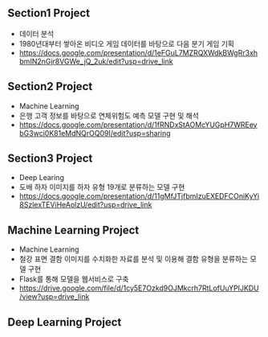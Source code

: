 ## Section1 Project
- 데이터 분석
- 1980년대부터 쌓아온 비디오 게임 데이터를 바탕으로 다음 분기 게임 기획
- https://docs.google.com/presentation/d/1eFGuL7MZRQXWdkBWgRr3xhbmIN2nGjr8VGWe_jQ_2uk/edit?usp=drive_link

## Section2 Project
- Machine Learning
- 은행 고객 정보를 바탕으로 연체위험도 예측 모델 구현 및 해석
- https://docs.google.com/presentation/d/1fRNDxStAOMcYUGpH7WREeybG3wci0K81eMdNQrOQ09I/edit?usp=sharing

## Section3 Project
- Deep Learing
- 도배 하자 이미지를 하자 유형 19개로 분류하는 모델 구현
- https://docs.google.com/presentation/d/11gMfJTjfbmIzuEXEDFCOniKyYi8SzlexTEViHeAolzU/edit?usp=drive_link

## Machine Learning Project
- Machine Learning
- 철강 표면 결함 이미지를 수치화한 자료를 분석 및 이용해 결함 유형을 분류하는 모델 구현
- Flask를 통해 모델을 웹서비스로 구축
- https://drive.google.com/file/d/1cy5E7Ozkd9OJMkcrh7RtLofUuYPIJKDU/view?usp=drive_link

## Deep Learning Project

